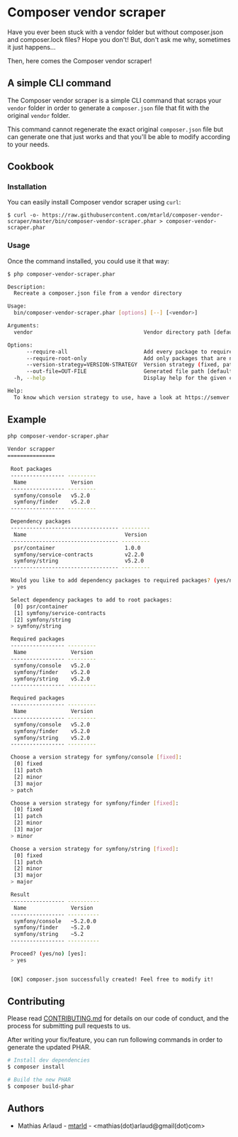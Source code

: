 # Composer vendor scraper

Have you ever been stuck with a vendor folder but without composer.json and composer.lock files?
Hope you don't! But, don't ask me why, sometimes it just happens...

Then, here comes the Composer vendor scraper!

## A simple CLI command
The Composer vendor scraper is a simple CLI command that scraps your `vendor` folder in order to
generate a `composer.json` file that fit with the original `vendor` folder.

This command cannot regenerate the exact original `composer.json` file but can generate one
that just works and that you'll be able to modify according to your needs.


## Cookbook
### Installation
You can easily install Composer vendor scraper using `curl`:
```
$ curl -o- https://raw.githubusercontent.com/mtarld/composer-vendor-scraper/master/bin/composer-vendor-scraper.phar > composer-vendor-scraper.phar
```

### Usage
Once the command installed, you could use it that way:

```bash
$ php composer-vendor-scraper.phar

Description:
  Recreate a composer.json file from a vendor directory

Usage:
  bin/composer-vendor-scraper.phar [options] [--] [<vendor>]

Arguments:
  vendor                                   Vendor directory path [default: "vendor"]

Options:
      --require-all                        Add every package to require
      --require-root-only                  Add only packages that are not dependency of other packages to require
      --version-strategy=VERSION-STRATEGY  Version strategy (fixed, patch, minor, major)
      --out-file=OUT-FILE                  Generated file path [default: "composer.json"]
  -h, --help                               Display help for the given command. When no command is given display help for the bin/composer-vendor-scraper.phar command

Help:
  To know which version strategy to use, have a look at https://semver.org/
```
## Example
```bash
php composer-vendor-scraper.phar
                                                    
Vendor scrapper
===============
                                                    
 Root packages
 ----------------- --------- 
  Name              Version  
 ----------------- --------- 
  symfony/console   v5.2.0   
  symfony/finder    v5.2.0   
 ----------------- --------- 

 Dependency packages
 ---------------------------------- --------- 
  Name                               Version  
 ---------------------------------- --------- 
  psr/container                      1.0.0    
  symfony/service-contracts          v2.2.0   
  symfony/string                     v5.2.0   
 ---------------------------------- --------- 

 Would you like to add dependency packages to required packages? (yes/no) [no]:
 > yes

 Select dependency packages to add to root packages:
  [0] psr/container
  [1] symfony/service-contracts
  [2] symfony/string
 > symfony/string

 Required packages
 ----------------- --------- 
  Name              Version  
 ----------------- --------- 
  symfony/console   v5.2.0   
  symfony/finder    v5.2.0   
  symfony/string    v5.2.0   
 ----------------- ---------

 Required packages
 ----------------- --------- 
  Name              Version  
 ----------------- --------- 
  symfony/console   v5.2.0   
  symfony/finder    v5.2.0   
  symfony/string    v5.2.0   
 ----------------- --------- 

 Choose a version strategy for symfony/console [fixed]:
  [0] fixed
  [1] patch
  [2] minor
  [3] major
 > patch

 Choose a version strategy for symfony/finder [fixed]:
  [0] fixed
  [1] patch
  [2] minor
  [3] major
 > minor

 Choose a version strategy for symfony/string [fixed]:
  [0] fixed
  [1] patch
  [2] minor
  [3] major
 > major

 Result
 ----------------- ---------- 
  Name              Version   
 ----------------- ---------- 
  symfony/console   ~5.2.0.0  
  symfony/finder    ~5.2.0    
  symfony/string    ~5.2      
 ----------------- ---------- 

 Proceed? (yes/no) [yes]:
 > yes


 [OK] composer.json successfully created! Feel free to modify it!
```

## Contributing
Please read [CONTRIBUTING.md](CONTRIBUTING.md) for details on our code of conduct, and the process for submitting pull requests to us.

After writing your fix/feature, you can run following commands in order to generate the updated PHAR.

```bash
# Install dev dependencies
$ composer install

# Build the new PHAR
$ composer build-phar
```

## Authors
 - Mathias Arlaud - [mtarld](https://github.com/mtarld) - <mathias(dot)arlaud@gmail(dot)com>
